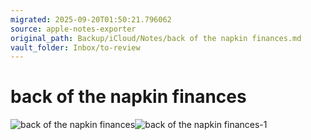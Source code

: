 ```yaml
---
migrated: 2025-09-20T01:50:21.796062
source: apple-notes-exporter
original_path: Backup/iCloud/Notes/back of the napkin finances.md
vault_folder: Inbox/to-review
---
```

# back of the napkin finances

![back of the napkin finances](images/back%20of%20the%20napkin%20finances.png)![back of the napkin finances-1](images/back%20of%20the%20napkin%20finances-1.png)
